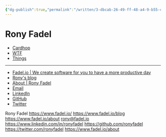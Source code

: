 ```yaml
---
{"dg-publish":true,"permalink":"/written/3-dbcab-26-49-ff-48-a4-9-b55-cbeb-868-fc-0-c5/","dgHomeLink":true,"dgPassFrontmatter":false}
---
```


# Rony Fadel

- [Cardhop](x-cardhop://show?id=contact:1411610F-92E1-4754-97E8-19B816497570&contact=Rony%20Fadel)
- [WTF](https://davidblue.wtf/drafts/3DBCAB26-49FF-48A4-9B55-CBEB868FC0C5.html)
- [Things](things:///show?id=6G88rAwoFdQufsx3qzdKpy)

---

- [Fadel.io | We create software for you to have a more productive day](https://www.fadel.io/)
- [Rony's blog](https://www.fadel.io/blog)
- [About | Rony Fadel](https://www.fadel.io/about)
- [Email](mailto:rony@fadel.io)
- [LinkedIn](https://www.linkedin.com/in/ronyfadel)
- [GitHub](https://github.com/ronyfadel)
- [Twitter](https://twitter.com/ronyfadel)


Rony Fadel
https://www.fadel.io/
https://www.fadel.io/blog
https://www.fadel.io/about
rony@fadel.io
https://www.linkedin.com/in/ronyfadel
https://github.com/ronyfadel
https://twitter.com/ronyfadel
https://www.fadel.io/about